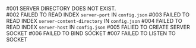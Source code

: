 #001 SERVER DIRECTORY DOES NOT EXIST.  
#002 FAILED TO READ INDEX `server-port` IN `config.json`
#003 FAILED TO READ INDEX `server-content-directory` IN `config.json`
#004 FAILED TO READ INDEX `server-host` IN `config.json`
#005 FALIED TO CREATE SERVER SOCKET
#006 FAILED TO BIND SOCKET
#007 FAILED TO LISTEN TO SOCKET